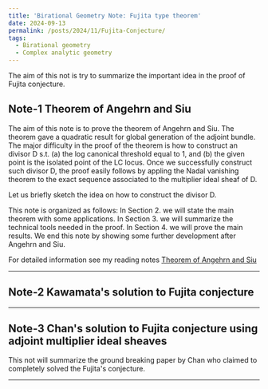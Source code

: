 ```yaml
---
title: 'Birational Geometry Note: Fujita type theorem'
date: 2024-09-13
permalink: /posts/2024/11/Fujita-Conjecture/
tags:
  - Birational geometry
  - Complex analytic geometry
---
```


The aim of this not is try to summarize the important idea in the proof of Fujita conjecture. 



## Note-1 Theorem of Angehrn and Siu
The aim of this note is to prove the theorem of Angehrn and Siu. The theorem gave a quadratic result for global generation of the adjoint bundle. The major difficulty in the proof of the theorem is how to construct an divisor D s.t. (a) the log canonical threshold equal to 1, and (b) the given point is the isolated point of the LC locus. Once we successfully construct such divisor D, the proof easily follows by appling the Nadal vanishing theorem to the exact sequence associated to the multiplier ideal sheaf of D. 

Let us briefly sketch the idea on how to construct the divisor D. 

This note is organized as follows: In Section 2. we will state the main theorem with some applications. In Section 3. we will summarize the technical tools needed in the proof. In Section 4. we will prove the main results. We end this note by showing some further development after Angehrn and Siu.

For detailed information see my reading notes [Theorem of Angehrn and Siu](https://yilimath.github.io/files/Birational/BoundednessGeneralType/AngehrnSiu.pdf)



---
## Note-2 Kawamata's solution to Fujita conjecture



---
## Note-3 Chan's solution to Fujita conjecture using adjoint multiplier ideal sheaves


This not will summarize the ground breaking paper by Chan who claimed to completely solved the Fujita's conjecture.



---
